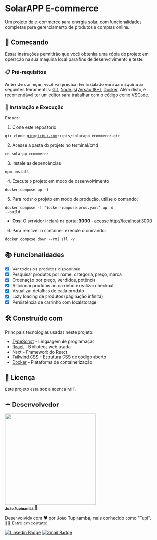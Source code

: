 # SolarAPP E-commerce

Um projeto de e-commerce para energia solar, com funcionalidades completas para gerenciamento de produtos e compras online.

## 🚀 Começando

Essas instruções permitirão que você obtenha uma cópia do projeto em operação na sua máquina local para fins de desenvolvimento e teste.

### 📋 Pré-requisitos

Antes de começar, você vai precisar ter instalado em sua máquina as seguintes ferramentas:
[Git](https://git-scm.com), [Node.js(Versão 18+)](https://nodejs.org/en/), [Docker](https://www.docker.com/).
Além disto, é recomendável ter um editor para trabalhar com o código como [VSCode](https://code.visualstudio.com/).

### 🔧 Instalação e Execução

Etapas:

1. Clone este repositório

<code>git clone git@github.com:tupis/solarapp_ecommerce.git</code>

2. Acesse a pasta do projeto no terminal/cmd

<code>cd solarpp-ecommerce</code>

3. Instale as dependências

<code>npm install</code>

4. Execute o projeto em modo de desenvolvimento

<code>docker compose up -d</code>

5. Para rodar o projeto em modo de produção, utilize o comando:

<code>docker compose -f "docker-compose.prod.yaml" up -d --build</code>

- **Obs**: O servidor inciará na porta: **3000** - acesse <http://localhost:3000>

6. Para remover o container, execute o comando:

<code>docker compose down --rmi all -v</code>

## 📚 Funcionalidades

- [x] Ver todos os produtos disponíveis
- [x] Pesquisar produtos por nome, categoria, preço, marca
- [x] Ordenação por preço, vendidos, potência
- [x] Adicionar produtos ao carrinho e realizar checkout
- [x] Visualizar detalhes de cada produto
- [x] Lazy loading de produtos (páginação infinita)
- [x] Persistência de carrinho com localstorage

## 🛠️ Construído com

Principais tecnologias usadas neste projeto:

- [TypeScript](https://www.typescriptlang.org/docs/) - Linguagem de programação
- [React](https://pt-br.reactjs.org/docs/getting-started.html) - Biblioteca web usada
- [Next](https://nextjs.org/docs) - Framework do React
- [Tailwind CSS](https://tailwindcss.com/docs/installation) - Estrutura CSS de código aberto
- [Docker](https://www.docker.com/) - Plataforma de containerização

## 📄 Licença

Este projeto está sob a licença MIT.

## ✒ Desenvolvedor

<a href="https://github.com/tupis">
  <img src="https://user-images.githubusercontent.com/95971013/183971745-f895f523-b707-4811-ba0e-d81409ca2205.jpg" width="300px;" alt=""/>
 <br />
 <sub><b>João Tupinambá</b></sub>
</a> 
<a href="https://github.com/tupis" title="Github">🚀</a>

Desenvolvido com ❤️ por João Tupinambá, mais conhecido como "Tupi". 👋🏽 Entre em contato!

[![Linkedin Badge](https://img.shields.io/badge/-Tupi-blue?style=flat-square&logo=Linkedin&logoColor=white&link=https://www.linkedin.com/in/joaotupinamba)](https://www.linkedin.com/in/joaotupinamba/)
[![Gmail Badge](https://img.shields.io/badge/-joaoh.tupinamba@gmail.com-c14438?style=flat-square&logo=Gmail&logoColor=white&link=mailto:tgmarinho@gmail.com)](mailto:joaoh.tupinamba@gmail.com)
